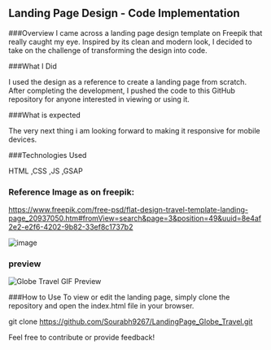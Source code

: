 ## Landing Page Design - Code Implementation
###Overview
 I came across a landing page design template on Freepik that really caught my eye. Inspired by its clean and modern look, I decided to take on the challenge of transforming the design into code.

###What I Did

I used the design as a reference to create a landing page from scratch. After completing the development, I pushed the code to this GitHub repository for anyone interested in viewing or using it.

###What is expected

The very next thing i am looking forward to making it responsive for mobile devices.

###Technologies Used


HTML
,CSS
,JS
,GSAP

### Reference Image as on freepik: 
https://www.freepik.com/free-psd/flat-design-travel-template-landing-page_20937050.htm#fromView=search&page=3&position=49&uuid=8e4af2e2-e2f6-4202-9b82-33ef8c1737b2

![image](https://github.com/user-attachments/assets/64253a8e-beeb-41a5-bc46-02e5199bce07)


### preview
![Globe Travel GIF Preview](https://github.com/user-attachments/assets/a87547c6-8b86-4928-88d8-2a6f9f451ba9)




###How to Use
To view or edit the landing page, simply clone the repository and open the index.html file in your browser.


git clone https://github.com/Sourabh9267/LandingPage_Globe_Travel.git

Feel free to contribute or provide feedback!
